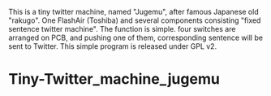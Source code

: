This is a tiny twitter machine, named "Jugemu", after famous Japanese old "rakugo".
One FlashAir (Toshiba) and several components consisting "fixed sentence twitter machine".
The function is simple. four switches are arranged on PCB, and pushing one of them, corresponding sentence will be sent to Twitter.
This simple program is released under GPL v2.
# Tiny-Twitter_machine_jugemu
